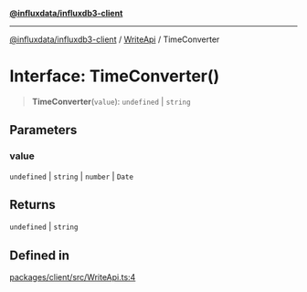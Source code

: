 [**@influxdata/influxdb3-client**](../../index.md)

***

[@influxdata/influxdb3-client](../../modules.md) / [WriteApi](../index.md) / TimeConverter

# Interface: TimeConverter()

> **TimeConverter**(`value`): `undefined` \| `string`

## Parameters

### value

`undefined` | `string` | `number` | `Date`

## Returns

`undefined` \| `string`

## Defined in

[packages/client/src/WriteApi.ts:4](https://github.com/InfluxCommunity/influxdb3-js/blob/6328be2232de5032f7226e569b6b0154d8900f73/packages/client/src/WriteApi.ts#L4)
